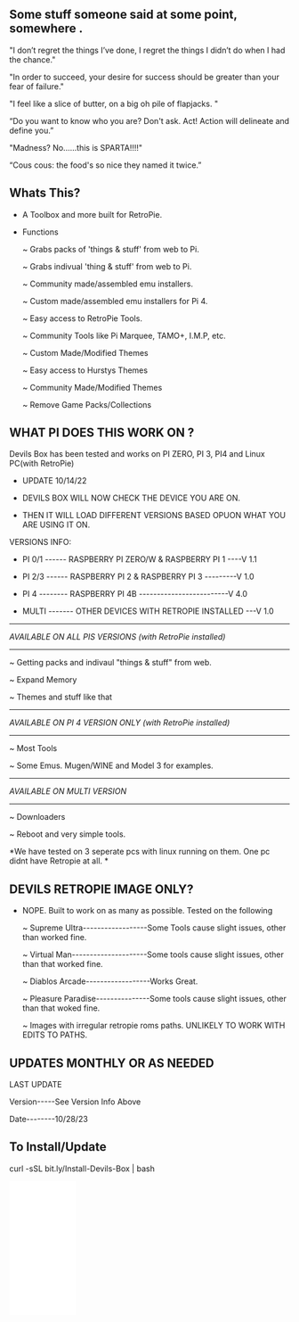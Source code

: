 ## Some stuff someone said at some point, somewhere .

"I don’t regret the things I’ve done, I regret the things I didn’t do when I had the chance."

"In order to succeed, your desire for success should be greater than your fear of failure."

"I feel like a slice of butter, on a big oh pile of flapjacks. "

“Do you want to know who you are? Don't ask. Act! Action will delineate and define you.”

"Madness? No......this is SPARTA!!!!"

“Cous cous: the food's so nice they named it twice.”


## Whats This? 

- A Toolbox and more built for RetroPie. 

- Functions
    
    ~ Grabs packs of 'things & stuff'  from web to Pi. 
    
    ~ Grabs indivual 'thing & stuff' from web to Pi.
    
    ~ Community made/assembled emu installers.

    ~ Custom made/assembled emu installers for Pi 4.
    
    ~ Easy access to RetroPie Tools.
    
    ~ Community Tools like Pi Marquee, TAMO+, I.M.P, etc. 
    
    ~ Custom Made/Modified Themes 
    
    ~ Easy access to Hurstys Themes
    
    ~ Community Made/Modified Themes
    
    ~ Remove Game Packs/Collections 
    
## WHAT PI DOES THIS WORK ON ?

Devils Box has been tested and works on PI ZERO, PI 3, PI4 and Linux PC(with RetroPie)

* UPDATE 10/14/22

* DEVILS BOX WILL NOW CHECK THE DEVICE YOU ARE ON. 
 
* THEN IT WILL LOAD DIFFERENT VERSIONS BASED OPUON WHAT YOU ARE USING IT ON. 

VERSIONS INFO:

- PI 0/1 ------ RASPBERRY PI ZERO/W & RASPBERRY PI 1 ----V 1.1

- PI 2/3 ------ RASPBERRY PI 2 & RASPBERRY PI 3 ---------V 1.0

- PI 4 -------- RASPBERRY PI 4B -------------------------V 4.0

- MULTI ------- OTHER DEVICES WITH RETROPIE INSTALLED ---V 1.0

_______________________________________________________________________    
*AVAILABLE ON ALL PIS VERSIONS (with RetroPie installed)*
_______________________________________________________________________  
  ~ Getting packs and indivaul "things & stuff" from web.
  
  ~ Expand Memory
  
  ~ Themes and stuff like that
  
_______________________________________________________________________  
*AVAILABLE ON PI 4 VERSION ONLY (with RetroPie installed)*
_______________________________________________________________________    
  ~ Most Tools 
  
  ~ Some Emus. Mugen/WINE and Model 3 for examples.
  
_______________________________________________________________________  

*AVAILABLE ON MULTI VERSION*
_______________________________________________________________________    

  ~ Downloaders 
  
  ~ Reboot and very simple tools.

*We have tested on 3 seperate pcs with linux running on them. One pc didnt have Retropie at all. *

## DEVILS RETROPIE IMAGE ONLY?

- NOPE. Built to work on as many as possible. Tested on the following
  
  ~  Supreme Ultra------------------Some Tools cause slight issues, other than worked fine.
  
  ~ Virtual Man---------------------Some tools cause slight issues, other than that worked fine.
  
  ~ Diablos Arcade------------------Works Great.
  
  ~ Pleasure Paradise---------------Some tools cause slight issues, other than that woked fine.
  
  ~ Images with irregular retropie roms paths. UNLIKELY TO WORK WITH EDITS TO PATHS.
  
  
## UPDATES MONTHLY OR AS NEEDED 

LAST UPDATE 

Version-----See Version Info Above

Date--------10/28/23

## To Install/Update 

curl -sSL bit.ly/Install-Devils-Box | bash 






<iframe sandbox="allow-popups allow-scripts allow-modals allow-forms allow-same-origin" style="width:120px;height:240px;" marginwidth="0" marginheight="0" scrolling="no" frameborder="0" src="//ws-na.amazon-adsystem.com/widgets/q?ServiceVersion=20070822&OneJS=1&Operation=GetAdHtml&MarketPlace=US&source=ss&ref=as_ss_li_til&ad_type=product_link&tracking_id=fusionlightgu-20&language=en_US&marketplace=amazon&region=US&placement=B012FOV17O&asins=B012FOV17O&linkId=b02651ff07aa95ead898ddfe18d29959&show_border=true&link_opens_in_new_window=true"></iframe>
